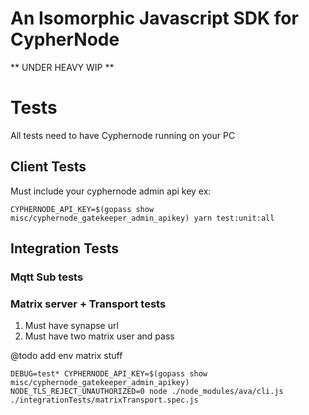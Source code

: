 # An Isomorphic Javascript SDK for CypherNode

** UNDER HEAVY WIP **
# Tests

All tests need to have Cyphernode running on your PC

## Client Tests
Must include your cyphernode admin api key
ex:
```
CYPHERNODE_API_KEY=$(gopass show misc/cyphernode_gatekeeper_admin_apikey) yarn test:unit:all
```

## Integration Tests


### Mqtt Sub tests

### Matrix server + Transport tests
1. Must have synapse url
2. Must have two matrix user and pass

@todo add env matrix stuff
```
DEBUG=test* CYPHERNODE_API_KEY=$(gopass show misc/cyphernode_gatekeeper_admin_apikey) NODE_TLS_REJECT_UNAUTHORIZED=0 node ./node_modules/ava/cli.js ./integrationTests/matrixTransport.spec.js 
```
